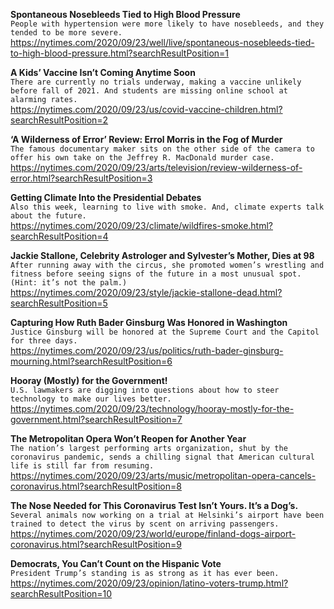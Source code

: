 **Spontaneous Nosebleeds Tied to High Blood Pressure**\
`People with hypertension were more likely to have nosebleeds, and they tended to be more severe.`\
https://nytimes.com/2020/09/23/well/live/spontaneous-nosebleeds-tied-to-high-blood-pressure.html?searchResultPosition=1

**A Kids’ Vaccine Isn’t Coming Anytime Soon**\
`There are currently no trials underway, making a vaccine unlikely before fall of 2021. And students are missing online school at alarming rates.`\
https://nytimes.com/2020/09/23/us/covid-vaccine-children.html?searchResultPosition=2

**‘A Wilderness of Error’ Review: Errol Morris in the Fog of Murder**\
`The famous documentary maker sits on the other side of the camera to offer his own take on the Jeffrey R. MacDonald murder case.`\
https://nytimes.com/2020/09/23/arts/television/review-wilderness-of-error.html?searchResultPosition=3

**Getting Climate Into the Presidential Debates**\
`Also this week, learning to live with smoke. And, climate experts talk about the future.`\
https://nytimes.com/2020/09/23/climate/wildfires-smoke.html?searchResultPosition=4

**Jackie Stallone, Celebrity Astrologer and Sylvester’s Mother, Dies at 98**\
`After running away with the circus, she promoted women’s wrestling and fitness before seeing signs of the future in a most unusual spot. (Hint: it’s not the palm.)`\
https://nytimes.com/2020/09/23/style/jackie-stallone-dead.html?searchResultPosition=5

**Capturing How Ruth Bader Ginsburg Was Honored in Washington**\
`Justice Ginsburg will be honored at the Supreme Court and the Capitol for three days.`\
https://nytimes.com/2020/09/23/us/politics/ruth-bader-ginsburg-mourning.html?searchResultPosition=6

**Hooray (Mostly) for the Government!**\
`U.S. lawmakers are digging into questions about how to steer technology to make our lives better.`\
https://nytimes.com/2020/09/23/technology/hooray-mostly-for-the-government.html?searchResultPosition=7

**The Metropolitan Opera Won’t Reopen for Another Year**\
`The nation’s largest performing arts organization, shut by the coronavirus pandemic, sends a chilling signal that American cultural life is still far from resuming.`\
https://nytimes.com/2020/09/23/arts/music/metropolitan-opera-cancels-coronavirus.html?searchResultPosition=8

**The Nose Needed for This Coronavirus Test Isn’t Yours. It’s a Dog’s.**\
`Several animals now working on a trial at Helsinki’s airport have been trained to detect the virus by scent on arriving passengers.`\
https://nytimes.com/2020/09/23/world/europe/finland-dogs-airport-coronavirus.html?searchResultPosition=9

**Democrats, You Can’t Count on the Hispanic Vote**\
`President Trump’s standing is as strong as it has ever been.`\
https://nytimes.com/2020/09/23/opinion/latino-voters-trump.html?searchResultPosition=10

